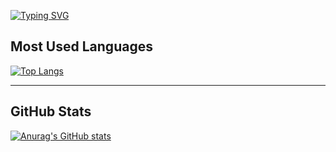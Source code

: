 [![Typing SVG](https://readme-typing-svg.demolab.com?font=Fira+Code&weight=500&size=31&pause=1000&color=F1FDE6&width=435&lines=Welcome+Visitor)](https://git.io/typing-svg)


## Most Used Languages
[![Top Langs](https://github-readme-stats.vercel.app/api/top-langs/?username=mahmoudessam16&layout=compact&theme=radical)](https://github.com/anuraghazra/github-readme-stats)

---

## GitHub Stats
[![Anurag's GitHub stats](https://github-readme-stats.vercel.app/api?username=mahmoudessam16&show_icons=true&theme=radical)](https://github.com/anuraghazra/github-readme-stats)

<!---
mahmoudessam16/mahmoudessam16 is a ✨ special ✨ repository because its `README.md` (this file) appears on your GitHub profile.
You can click the Preview link to take a look at your changes.
--->
